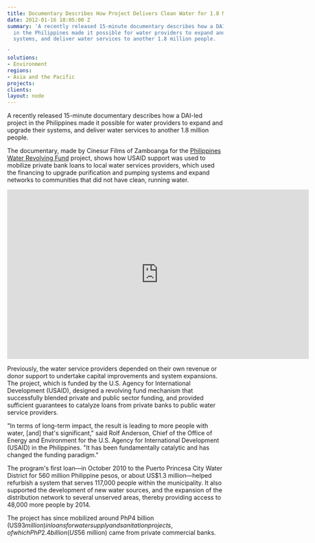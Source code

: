 ```yaml
---
title: Documentary Describes How Project Delivers Clean Water for 1.8 Million Filipinos
date: 2012-01-16 18:05:00 Z
summary: 'A recently released 15-minute documentary describes how a DAI-led project
  in the Philippines made it possible for water providers to expand and upgrade their
  systems, and deliver water services to another 1.8 million people.

'
solutions:
- Environment
regions:
- Asia and the Pacific
projects: 
clients: 
layout: node
---
```


A recently released 15-minute documentary describes how a DAI-led project in the Philippines made it possible for water providers to expand and upgrade their systems, and deliver water services to another 1.8 million people.

The documentary, made by Cinesur Films of Zamboanga for the [Philippines Water Revolving Fund][1] project, shows how USAID support was used to mobilize private bank loans to local water services providers, which used the financing to upgrade  purification and pumping systems and expand networks to communities that did not have clean, running water.

<iframe allowfullscreen="" frameborder="0" height="395" mozallowfullscreen="" src="https://player.vimeo.com/video/37755989?title=0&amp;byline=0&amp;portrait=0" webkitallowfullscreen="" width="703"></iframe>

Previously, the water service providers depended on their own revenue or donor support to undertake capital improvements and system expansions. The project, which is funded by the U.S. Agency for International Development (USAID), designed a  revolving fund mechanism that successfully blended private and public sector funding, and provided sufficient guarantees to catalyze loans from private banks to public water service providers.

"In terms of long-term impact, the result is leading to more people with water, [and] that's significant," said Rolf Anderson, Chief of the Office of Energy and Environment for the U.S. Agency for International Development (USAID) in the Philippines. "It has been fundamentally catalytic and has changed the funding paradigm."

The program's first loan—in October 2010 to the Puerto Princesa City Water District for 560 million Philippine pesos, or about US$1.3 million—helped refurbish a system that serves 117,000 people within the municipality. It also supported the development of new water sources, and the expansion of the distribution network to several unserved areas, thereby providing access to 48,000 more people by 2014.

The project has since mobilized around PhP4 billion (US$93 million) in loans for water supply and sanitation projects, of which PhP2.4 billion (US$56 million) came from private commercial banks.

[1]: /our-work/projects/philippines-water-revolving-fund-support-program-pwrf
